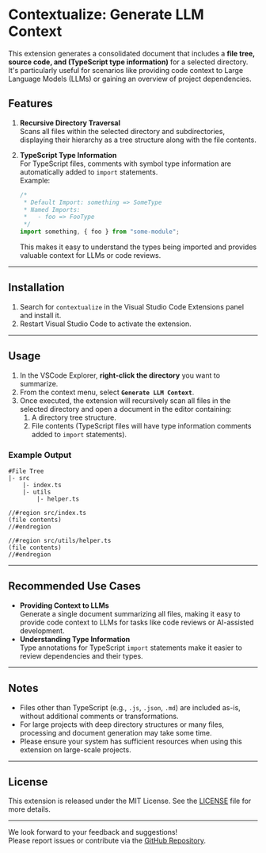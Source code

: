 # Contextualize: Generate LLM Context

This extension generates a consolidated document that includes a **file tree, source code, and (TypeScript type information)** for a selected directory.  
It's particularly useful for scenarios like providing code context to Large Language Models (LLMs) or gaining an overview of project dependencies.

## Features

1. **Recursive Directory Traversal**  
   Scans all files within the selected directory and subdirectories, displaying their hierarchy as a tree structure along with the file contents.

2. **TypeScript Type Information**  
   For TypeScript files, comments with symbol type information are automatically added to `import` statements.  
   Example:

   ```ts
   /*
    * Default Import: something => SomeType
    * Named Imports:
    *   - foo => FooType
    */
   import something, { foo } from "some-module";
   ```

   This makes it easy to understand the types being imported and provides valuable context for LLMs or code reviews.

---

## Installation

1. Search for `contextualize` in the Visual Studio Code Extensions panel and install it.
2. Restart Visual Studio Code to activate the extension.

---

## Usage

1. In the VSCode Explorer, **right-click the directory** you want to summarize.
2. From the context menu, select **`Generate LLM Context`**.
3. Once executed, the extension will recursively scan all files in the selected directory and open a document in the editor containing:
   1. A directory tree structure.
   2. File contents (TypeScript files will have type information comments added to `import` statements).

### Example Output

```
#File Tree
|- src
    |- index.ts
    |- utils
        |- helper.ts

//#region src/index.ts
(file contents)
//#endregion

//#region src/utils/helper.ts
(file contents)
//#endregion
```

---

## Recommended Use Cases

- **Providing Context to LLMs**  
  Generate a single document summarizing all files, making it easy to provide code context to LLMs for tasks like code reviews or AI-assisted development.
- **Understanding Type Information**  
  Type annotations for TypeScript `import` statements make it easier to review dependencies and their types.

---

## Notes

- Files other than TypeScript (e.g., `.js`, `.json`, `.md`) are included as-is, without additional comments or transformations.
- For large projects with deep directory structures or many files, processing and document generation may take some time.
- Please ensure your system has sufficient resources when using this extension on large-scale projects.

---

## License

This extension is released under the MIT License. See the [LICENSE](LICENSE) file for more details.

---

We look forward to your feedback and suggestions!  
Please report issues or contribute via the [GitHub Repository](https://github.com/username/repository).
